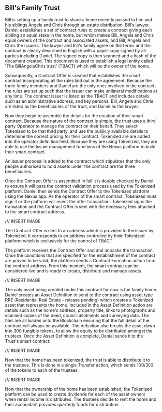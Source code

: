 ## Bill's Family Trust
Bill is setting up a family trust to share a home recently passed to him and his siblings Angela and Chris through an estate distribution.
Bill's lawyer, Daniel, establishes a set of contract rules to create a contract giving each sibiling an equal stake in the home, but which makes Bill, Angela and Chris equal owners of the contract and associated assets, and Bill, Angela and Chris the issuers.
The lawyer and Bill's family agree on the terms and the contract is clearly described in English with a paper copy signed by all parties including Daniel.
The signed copy is then scanned and a hash of the document created.
This document is used to establish a legal entity called 'The BillAngelaChris trust' (TBACT) which will be the owner of the home.

Subsequently, a Contract Offer is created that establishes the smart contract incorporating all the rules laid out in the agreement. Because the three family members and Daniel are the only ones involved in the contract, the rules are set up such that the issuer can make unilateral modifications at any time.
The contract issuer is listed as the TBACT and includes details such as an administrative address, and key persons. Bill, Angela and Chris are listed as the beneficiaries of the trust, and Daniel as the lawyer. 

Now they begin to assemble the details for the creation of their smart contract. Because the nature of the contract is simple, the trust uses a third party Operator to manage the contract on their behalf. They select Tokenized to be that third party, and use the publicly available details to determine the correct pricing for their contract. Tokenized are are added into the operator definition field. Because they are using Tokenized, they are able to use the Issuer management functions of the Nexus platform to build their smart contract.

An issuer proposal is added to the contract which stipulates that the only people authorised to hold assets under the contract are the three beneficiaries.

Once the Contract Offer is assembled in full it is double checked by Daniel to ensure it will pass the contract validation process used by the Tokenized platform. Daniel then sends the Contract Offer to the Tokenized platform using the Nexus app. As the operator of the smart contract, Tokenized must sign it or the platform will reject the offer transaction. Tokenized signs the transaction and the Contract Offer is sent with the necessary fees attached to the smart contract address.

/// INSERT IMAGE

The Contract Offer is sent to an address which is provided to the issuer by Tokenized. It corresponds to an address controlled by their Tokenized platform which is exclusively for the control of TBACT.

The platform receives the Contract Offer and and unpacks the transaction. Once the conditions that are specified for the establishment of the contract are proven to be valid, the platform sends a Contract Formation action from the contract address. From this moment, the smart contract can be considered live and is ready to create, distribute and manage assets.

/// INSERT IMAGE

The only asset being created under this contract for now is the family home. Daniel creates an Asset Definition to send to the contract using asset type RRE (Residential Real Estate - release pending) which creates a Tokenized asset that represents the home. Included in the Asset Definition action are details such as the home's address, property title, links to photographs and scanned copies of the deed, council allotments and surveying data. The files are all loaded onto the Blockchain ensuring that the full detail of the contract will always be available.
The definition also breaks the asset down into 300 fungible tokens, to allow the equity to be distributed amongst the trustees.
Once the Asset Definition is complete, Daniel sends it to the Trust's smart contract:

/// INSERT IMAGE

Now that the home has been tokenized, the trust is able to distribute it to the trustees. This is done in a single Transfer action, which sends 100/300 of the tokens to each of the trustees:

/// INSERT IMAGE

Now that the ownership of the home has been established, the Tokenized platform can be used to create dividends for each of the asset owners when rental income is distributed. The trustees decide to rent the home and their accountant provides quarterly funds for distribution.
